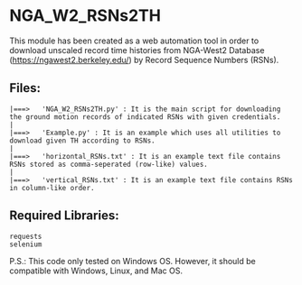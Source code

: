 # NGA_W2_RSNs2TH
This module has been created as a web automation tool in order to download unscaled record time histories from NGA-West2 Database (https://ngawest2.berkeley.edu/) by Record Sequence Numbers (RSNs).

Files:
----------------------
	
	|===>	'NGA_W2_RSNs2TH.py' : It is the main script for downloading the ground motion records of indicated RSNs with given credentials.
	|
	|===>	'Example.py' : It is an example which uses all utilities to download given TH according to RSNs.
	|
	|===>	'horizontal_RSNs.txt' : It is an example text file contains RSNs stored as comma-seperated (row-like) values.
	|
	|===>	'vertical_RSNs.txt' : It is an example text file contains RSNs in column-like order.

Required Libraries:
--------------------
	requests
	selenium
	
P.S.: This code only tested on Windows OS. However, it should be compatible with Windows, Linux, and Mac OS.

